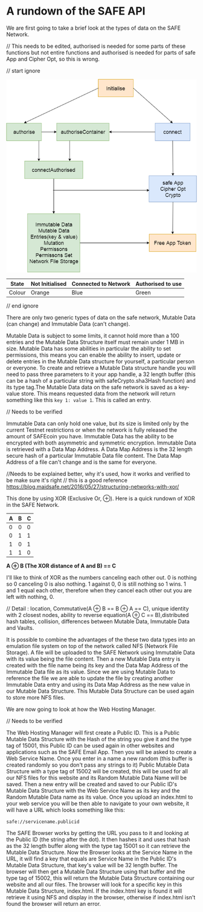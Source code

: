 # A rundown of the SAFE API
We are first going to take a brief look at the types of data on the SAFE Network.

// This needs to be edited, authorised is needed for some parts of these functions but not entire functions and authorised is needed for parts of safe App and Cipher Opt, so this is wrong.

// start ignore


![picture](./1.png)

State  | Not Initialised   | Connected to Network  |   Authorised to use
--|---|---|--
Colour  |Orange   | Blue   |  Green

// end ignore

There are only two generic types of data on the safe network, Mutable Data (can change) and Immutable Data (can't change).  

Mutable Data is subject to some limits, it cannot hold more than a 100 entries and the Mutable Data Structure itself must remain under 1 MB in size. Mutable Data has some abilities in particular the ability to set permissions, this means you can enable the ability to insert, update or delete entries in the Mutable Data structure for yourself, a particular person or everyone. To create and retrieve a Mutable Data structure handle you will need to pass three parameters to it your app handle, a 32 length buffer (this can be a hash of a particular string with safeCrypto.sha3Hash function) and its type tag.The Mutable Data data on the safe network is saved as a key-value store. This means requested data from the network will return something like this `key 1: value 1`. This is called an entry.

// Needs to be verified

Immutable Data can only hold one value, but its size is limited only by the current Testnet restrictions or when the network is fully released the amount of SAFEcoin you have. Immutable Data has the ability to be encrypted with both asymmetric and symmetric encryption. Immutable Data is retrieved with a Data Map Address. A Data Map Address is the 32 length secure hash of a particular Immutable Data file content. The Data Map Address of a file can't change and is the same for everyone.

//Needs to be explained better, why it's used, how it works and verified to be make sure it's right
// this is a good reference https://blog.maidsafe.net/2016/05/27/structuring-networks-with-xor/

This done by using XOR (Exclusive Or, ⊕). Here is a quick rundown of XOR in the SAFE Network.

A  | B  |C |   
--|---|---
0  | 0 | 0
0  | 1 | 1
1  | 0 | 1
1  | 1 | 0

**A ⊕ B (The **XOR** distance of A and B) == C**

I'll like to think of XOR as the numbers canceling each other out. 0 is nothing so 0 canceling 0 is also nothing. 1 against 0, 0 is still nothing so 1 wins. 1 and 1 equal each other, therefore when they cancel each other out you are left with nothing, 0.

// Detail : location, Commutative(A ⊕ B == B ⊕ A == C), unique identity with 2 closest nodes, ability to reverse equation(A ⊕ C == B),distributed hash tables, collision, differences between Mutable Data, Immutable Data and Vaults.

It is possible to combine the advantages of the these two data types into an emulation file system on top of the network called NFS (Network File Storage). A file will be uploaded to the SAFE
Network using Immutable Data with its value being the file content. Then a new Mutable Data entry is created with the file name being its key and the Data Map Address of the Immutable Data file as its value. Since we are using Mutable Data to reference the file we are able to update the file by creating another Immutable Data entry and using its Data Map Address as the new value in our Mutable Data Structure. This Mutable Data Structure can be used again to store more NFS files.

We are now going to look at how the Web Hosting Manager.

// Needs to be verified

The Web Hosting Manager will first create a Public ID. This is a Public Mutable Data Structure with the Hash of the string you give it and the type tag of 15001, this Public ID can be used again in other websites and applications such as the SAFE Email App. Then you will be asked to create a Web Service Name. Once you enter in a name a new random (this buffer is created randomly so you don't pass any strings to it) Public Mutable Data Structure with a type tag of 15002 will be created, this will be used for all our NFS files for this website and its Random Mutable Data Name will be saved. Then a new entry will be created and saved to our Public ID's Mutable Data Structure with the Web Service Name as its key and the Random Mutable Data name as its value. Once you upload an index.html to your web service you will be then able to navigate to your own website, it will have a URL which looks something like this:
```
safe://servicename.publicid
```
The SAFE Browser works by getting the URL you pass to it and looking at the Public ID (the string after the dot). It then hashes it and uses that hash as the 32 length buffer along with the type tag 15001 so it can retrieve the Mutable Data Structure. Now the Browser looks at the Service Name in the URL, it will find a key that equals are Service Name in the Public ID's Mutable Data Structure, that key's value will be 32 length buffer. The browser will then get a Mutable Data Structure using that buffer and the type tag of 15002, this will return the Mutable Data Structure containing our website and all our files. The browser will look for a specific key in this Mutable Data Structure, index.html. If the index.html key is found it will retrieve it using NFS and display in the browser, otherwise if index.html isn't found the browser will return an error.
